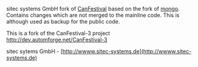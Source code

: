 sitec systems GmbH fork of [CanFestival](http://dev.automforge.net/CanFestival-3) based on the fork of [mongo](https://bitbucket.org/Mongo/canfestival-3-asc). Contains changes which are not merged to the mainline code. This is although used as backup for the public code.

This is a fork of the CanFestival-3 project http://dev.automforge.net/CanFestival-3

sitec sytems GmbH - [http://wwww.sitec-systems.de](http://wwww.sitec-systems.de)

